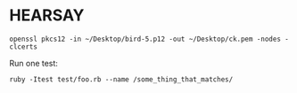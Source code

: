 HEARSAY
=======

```
openssl pkcs12 -in ~/Desktop/bird-5.p12 -out ~/Desktop/ck.pem -nodes -clcerts
```


Run one test:

```
ruby -Itest test/foo.rb --name /some_thing_that_matches/
```
